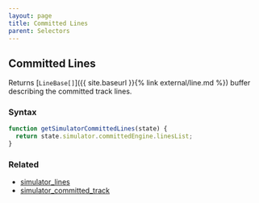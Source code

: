 ```yaml
---
layout: page
title: Committed Lines
parent: Selectors
---
```


## Committed Lines

Returns [`LineBase[]`]({{ site.baseurl }}{% link external/line.md %}) buffer describing the committed track lines.

### Syntax

```js
function getSimulatorCommittedLines(state) {
  return state.simulator.committedEngine.linesList;
}
```

### Related

- [simulator_lines](./simulator_lines.md)
- [simulator_committed_track](./simulator_committed_track.md)
